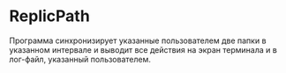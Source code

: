 # ReplicPath
Программа синхронизирует указанные пользователем две папки в указанном интервале и выводит все действия на экран терминала и в лог-файл, указанный пользователем.
